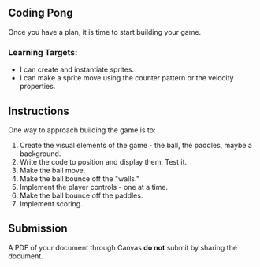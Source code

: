 [//]: # ( <p><iframe src="https://douglasurner.github.io/GDP2/units/0/assignments/U0.3-pong-in-game-lab/U0.3c-coding-pong" width="100%" height="666px"></iframe></p> )

## Coding Pong

Once you have a plan, it is time to start building your game.

### Learning Targets:

* I can create and instantiate sprites.
* I can make a sprite move using the counter pattern or the velocity properties.

## Instructions

One way to approach building the game is to:

1. Create the visual elements of the game - the ball, the paddles, maybe a background.
1. Write the code to position and display them. Test it.
1. Make the ball move.
1. Make the ball bounce off the "walls."
1. Implement the player controls - one at a time.
1. Make the ball bounce off the paddles.
1. Implement scoring.

## Submission

A PDF of your document through Canvas **do not** submit by sharing the document.
